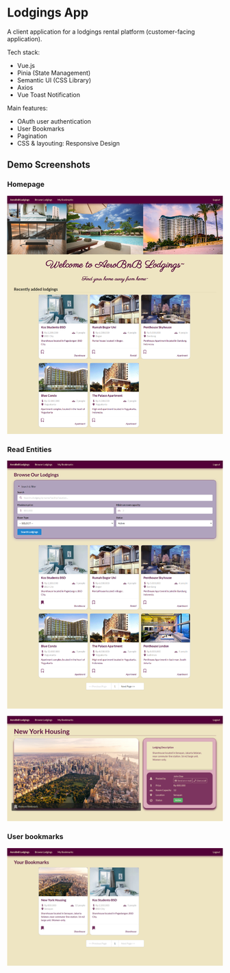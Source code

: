 # Lodgings App

A client application for a lodgings rental platform (customer-facing application).

Tech stack:
 - Vue.js
 - Pinia (State Management)
 - Semantic UI (CSS Library)
 - Axios
 - Vue Toast Notification

Main features:
 - OAuth user authentication
 - User Bookmarks
 - Pagination
 - CSS & layouting: Responsive Design

## Demo Screenshots

### Homepage
![Homepage](../demo-screenshots/home.png)

### Read Entities
![Show lodgings](../demo-screenshots/browse-lodgings-and-filter.png)

![Detailed lodging page](../demo-screenshots/detailed-lodging-page.png)

### User bookmarks
![Create New Lodging](../demo-screenshots/bookmarks.png)